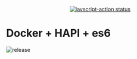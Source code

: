 <p align="center">
  <a href="https://github.com/actions/javascript-action/actions"><img alt="javscript-action status" src="https://github.com/soumik-mukherjee/dockerized-hapi-rest-template/workflows/release/badge.svg"></a>
</p>

# Docker + HAPI + es6

![release](https://github.com/soumik-mukherjee/dockerized-hapi-rest-template/workflows/release/badge.svg)
